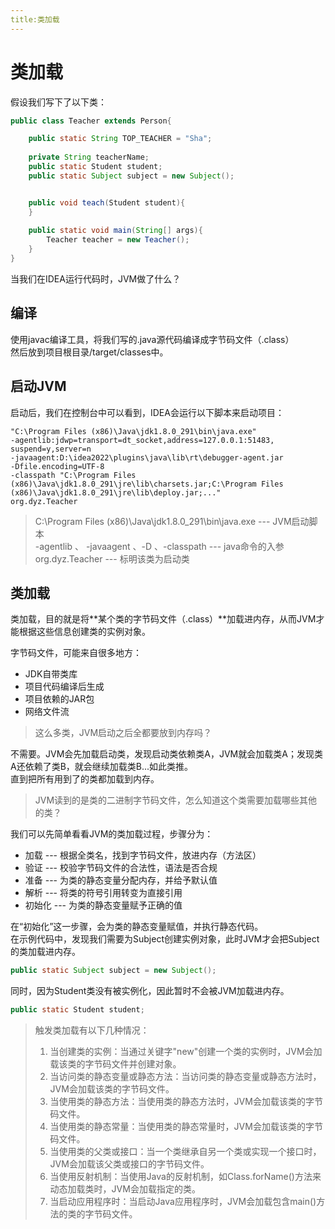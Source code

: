 ```yaml
---
title:类加载
---
```


# 类加载

假设我们写下了以下类：
```java 
public class Teacher extends Person{

    public static String TOP_TEACHER = "Sha";
    
    private String teacherName;
    public static Student student;
    public static Subject subject = new Subject();


    public void teach(Student student){
    }
    
    public static void main(String[] args){
        Teacher teacher = new Teacher();
    }
}
```

当我们在IDEA运行代码时，JVM做了什么？  

## 编译

使用javac编译工具，将我们写的.java源代码编译成字节码文件（.class）  
然后放到项目根目录/target/classes中。  


## 启动JVM

启动后，我们在控制台中可以看到，IDEA会运行以下脚本来启动项目：
```shell
"C:\Program Files (x86)\Java\jdk1.8.0_291\bin\java.exe" 
-agentlib:jdwp=transport=dt_socket,address=127.0.0.1:51483, suspend=y,server=n 
-javaagent:D:\idea2022\plugins\java\lib\rt\debugger-agent.jar 
-Dfile.encoding=UTF-8 
-classpath "C:\Program Files (x86)\Java\jdk1.8.0_291\jre\lib\charsets.jar;C:\Program Files (x86)\Java\jdk1.8.0_291\jre\lib\deploy.jar;..." 
org.dyz.Teacher
```

> C:\Program Files (x86)\Java\jdk1.8.0_291\bin\java.exe  --- JVM启动脚本  
> -agentlib 、 -javaagent 、-D 、-classpath --- java命令的入参  
> org.dyz.Teacher --- 标明该类为启动类  

## 类加载

类加载，目的就是将**某个类的字节码文件（.class）**加载进内存，从而JVM才能根据这些信息创建类的实例对象。  

字节码文件，可能来自很多地方：
* JDK自带类库
* 项目代码编译后生成
* 项目依赖的JAR包
* 网络文件流

> 这么多类，JVM启动之后全都要放到内存吗？

不需要。JVM会先加载启动类，发现启动类依赖类A，JVM就会加载类A；发现类A还依赖了类B，就会继续加载类B...如此类推。  
直到把所有用到了的类都加载到内存。  

> JVM读到的是类的二进制字节码文件，怎么知道这个类需要加载哪些其他的类？

我们可以先简单看看JVM的类加载过程，步骤分为：
* 加载    --- 根据全类名，找到字节码文件，放进内存（方法区）
* 验证    --- 校验字节码文件的合法性，语法是否合规
* 准备    --- 为类的静态变量分配内存，并给予默认值
* 解析    --- 将类的符号引用转变为直接引用
* 初始化  --- 为类的静态变量赋予正确的值

在“初始化”这一步骤，会为类的静态变量赋值，并执行静态代码。  
在示例代码中，发现我们需要为Subject创建实例对象，此时JVM才会把Subject的类加载进内存。  
```java 
public static Subject subject = new Subject();
```
同时，因为Student类没有被实例化，因此暂时不会被JVM加载进内存。  
```java 
public static Student student;
```

> 触发类加载有以下几种情况：  
> 1. 当创建类的实例：当通过关键字"new"创建一个类的实例时，JVM会加载该类的字节码文件并创建对象。  
> 2. 当访问类的静态变量或静态方法：当访问类的静态变量或静态方法时，JVM会加载该类的字节码文件。  
> 3. 当使用类的静态方法：当使用类的静态方法时，JVM会加载该类的字节码文件。  
> 4. 当使用类的静态常量：当使用类的静态常量时，JVM会加载该类的字节码文件。  
> 5. 当使用类的父类或接口：当一个类继承自另一个类或实现一个接口时，JVM会加载该父类或接口的字节码文件。  
> 6. 当使用反射机制：当使用Java的反射机制，如Class.forName()方法来动态加载类时，JVM会加载指定的类。  
> 7. 当启动应用程序时：当启动Java应用程序时，JVM会加载包含main()方法的类的字节码文件。   

